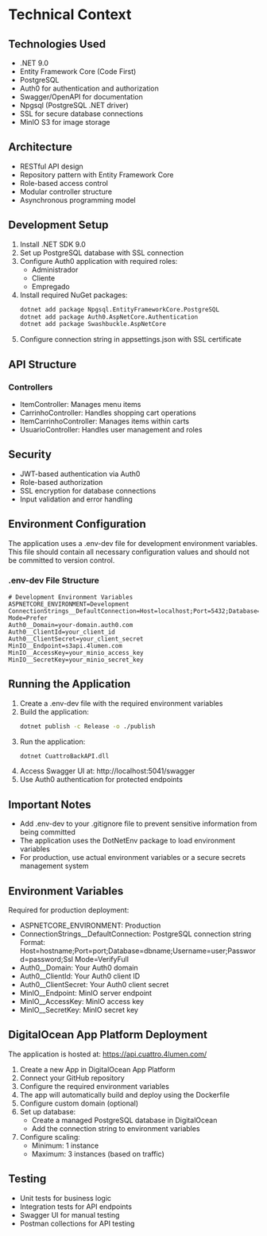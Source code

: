 # Technical Context

## Technologies Used
- .NET 9.0
- Entity Framework Core (Code First)
- PostgreSQL
- Auth0 for authentication and authorization
- Swagger/OpenAPI for documentation
- Npgsql (PostgreSQL .NET driver)
- SSL for secure database connections
- MinIO S3 for image storage

## Architecture
- RESTful API design
- Repository pattern with Entity Framework Core
- Role-based access control
- Modular controller structure
- Asynchronous programming model

## Development Setup
1. Install .NET SDK 9.0
2. Set up PostgreSQL database with SSL connection
3. Configure Auth0 application with required roles:
   - Administrador
   - Cliente
   - Empregado
4. Install required NuGet packages:
   ```bash
   dotnet add package Npgsql.EntityFrameworkCore.PostgreSQL
   dotnet add package Auth0.AspNetCore.Authentication
   dotnet add package Swashbuckle.AspNetCore
   ```
5. Configure connection string in appsettings.json with SSL certificate

## API Structure
### Controllers
- ItemController: Manages menu items
- CarrinhoController: Handles shopping cart operations
- ItemCarrinhoController: Manages items within carts
- UsuarioController: Handles user management and roles

## Security
- JWT-based authentication via Auth0
- Role-based authorization
- SSL encryption for database connections
- Input validation and error handling

## Environment Configuration
The application uses a .env-dev file for development environment variables. This file should contain all necessary configuration values and should not be committed to version control.

### .env-dev File Structure
```plaintext
# Development Environment Variables
ASPNETCORE_ENVIRONMENT=Development
ConnectionStrings__DefaultConnection=Host=localhost;Port=5432;Database=cuattro_dev;Username=postgres;Password=your_password;Ssl Mode=Prefer
Auth0__Domain=your-domain.auth0.com
Auth0__ClientId=your_client_id
Auth0__ClientSecret=your_client_secret
MinIO__Endpoint=s3api.4lumen.com
MinIO__AccessKey=your_minio_access_key
MinIO__SecretKey=your_minio_secret_key
```

## Running the Application
1. Create a .env-dev file with the required environment variables
2. Build the application:
   ```bash
   dotnet publish -c Release -o ./publish
   ```
3. Run the application:
   ```bash
   dotnet CuattroBackAPI.dll
   ```
4. Access Swagger UI at: http://localhost:5041/swagger
5. Use Auth0 authentication for protected endpoints

## Important Notes
- Add .env-dev to your .gitignore file to prevent sensitive information from being committed
- The application uses the DotNetEnv package to load environment variables
- For production, use actual environment variables or a secure secrets management system

## Environment Variables
Required for production deployment:
- ASPNETCORE_ENVIRONMENT: Production
- ConnectionStrings__DefaultConnection: PostgreSQL connection string
  Format: Host=hostname;Port=port;Database=dbname;Username=user;Password=password;Ssl Mode=VerifyFull
- Auth0__Domain: Your Auth0 domain
- Auth0__ClientId: Your Auth0 client ID
- Auth0__ClientSecret: Your Auth0 client secret
- MinIO__Endpoint: MinIO server endpoint
- MinIO__AccessKey: MinIO access key
- MinIO__SecretKey: MinIO secret key

## DigitalOcean App Platform Deployment
The application is hosted at: https://api.cuattro.4lumen.com/

1. Create a new App in DigitalOcean App Platform
2. Connect your GitHub repository
3. Configure the required environment variables
4. The app will automatically build and deploy using the Dockerfile
5. Configure custom domain (optional)
6. Set up database:
   - Create a managed PostgreSQL database in DigitalOcean
   - Add the connection string to environment variables
7. Configure scaling:
   - Minimum: 1 instance
   - Maximum: 3 instances (based on traffic)

## Testing
- Unit tests for business logic
- Integration tests for API endpoints
- Swagger UI for manual testing
- Postman collections for API testing
